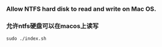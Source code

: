 ### Allow NTFS hard disk to read and write on Mac OS. 
### 允许ntfs硬盘可以在macos上读写
``` shell
sudo ./index.sh
```
